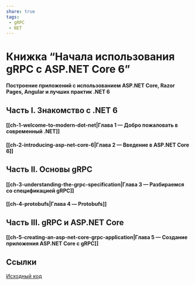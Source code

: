 ```yaml
---
share: true
tags:
 - gRPC
 - NET
---
```

# Книжка “Начала использования gRPC с ASP.NET Core 6”
**Построение приложений с использованием ASP.NET Core, Razor Pages, Angular и лучших практик .NET 6**

## Часть I. Знакомство с .NET 6
#### [[ch-1-welcome-to-modern-dot-net|Глава 1 — Добро пожаловать в современный .NET]]
#### [[ch-2-introducing-asp-net-core-6|Глава 2 — Введение в ASP.NET Core 6]]
## Часть II. Основы gRPC
#### [[ch-3-understanding-the-grpc-specification|Глава 3 — Разбираемся со спецификацией gRPC]]
#### [[ch-4-protobufs|Глава 4 — Protobufs]]
## Часть III. gRPC и ASP.NET Core
#### [[ch-5-creating-an-asp-net-core-grpc-application|Глава 5 — Создание приложения ASP.NET Core с gRPC]]


## Ссылки
[Исходный код](https://github.com/Apress/beg-grpc-w-asp.net-core-6)